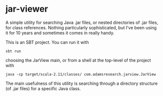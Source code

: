 # jar-viewer
A simple utility for searching Java .jar files, or nested directories of .jar files, for class references.  Nothing particularly sophisticated, but I've been using it for 10 years and sometimes it comes in really handy.

This is an SBT project.  You can run it with

    sbt run

choosing the JarView main, or from a shell at the top-level of the project with

    java -cp target/scala-2.11/classes/ com.adamsresearch.jarview.JarView

The main usefulness of this utility is searching through a directory structure (of .jar files) for a specific Java class.

